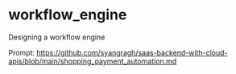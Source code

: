 # workflow_engine
Designing a workflow engine 

Prompt: https://github.com/syangragh/saas-backend-with-cloud-apis/blob/main/shopping_payment_automation.md



